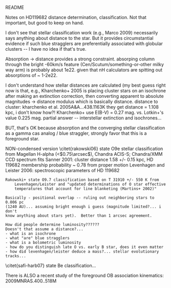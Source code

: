 
README

Notes on HD119682 distance determination, classification.
Not that important, but good to keep on hand.


I don't see that stellar classification work (e.g., Marco 2009)
necessarily says anything about distance to the star.
But it provides circumstantial evidence if such blue stragglers are
preferentially associated with globular clusters -- I have no idea if that's true.

Absorption -> distance provides a strong constraint.
absorping column through the bright -60km/s feature
(Cen/Scutum/something-or-other milky way arm) is probably about 1e22.
given that nH calculators are spitting out absorptions of ~ 1-2e22.

I don't understand how stellar distances are calculated
(my best guess right now is that, e.g., Kharchenko+ 2005 is placing
cluster stars on an isochrone after making an extinction correction,
then converting apparent to absolute magnitudes -> distance modulus
which is basically distance.
distance to cluster: kharchenko et al. 2005A&A...438.1163K
they get distance = 1.108 kpc, i don't know how?!
Kharchenko+ use E(B-V) = 0.27 mag. vs. Lotkin+'s value 0.225 mag.
partial answer -- interstellar extinction and isochrones...

BUT, that's OK because absorption and the converging stellar classification
as a gamma cas analog / blue straggler, strongly favor that this is a
foreground star.

NON-condensed version
\citet{rakowski06} state O9e stellar classification from
    Magellan H-alpha (<$0.75\arcsec$), Chandra ACIS-S; Chandra/XMM CCD spectrum fits
    Sanner 2001:
        cluster distance 1.58 +/- 0.15 kpc,
        HD 119682 membership probability ~ 0.78 from proper motion
    Levenhagen and Leister 2006:
        spectroscopic parameters of HD 119682

    Rakowski+ state O9.7 classification based on T 31910 +/- 550 K from
        Levenhagen/Leister and "updated determinations of O star effective
        temperatures that account for line blanketing (Martins+ 2002)"

    Basically - positional overlap -- ruling out neighboring stars to 0.006 pc
    (1240 AU)... assuming bright enough i guess (magnitude limited?... i don't
    know anything about stars yet).  Better than 1 arcsec agreement.

    How did people determine luminosity??????
    Doesn't that assume a distance?...
    - what is an isochrone
    - what "are" blue stragglers
    - what is a bolometric luminosity
    - how do you distinguish late O vs. early B star, does it even matter
    - how did levenhagen/leister deduce a mass?... stellar evolutionary tracks...

\citet{safi-harb07} state Be classification...


There is ALSO a recent study of the foreground OB association kinematics:
2009MNRAS.400..518M
